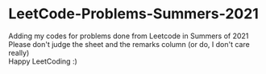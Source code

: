 # LeetCode-Problems-Summers-2021
Adding my codes for problems done from Leetcode in Summers of 2021<br>
Please don't judge the sheet and the remarks column (or do, I don't care really)<br>
Happy LeetCoding :)
